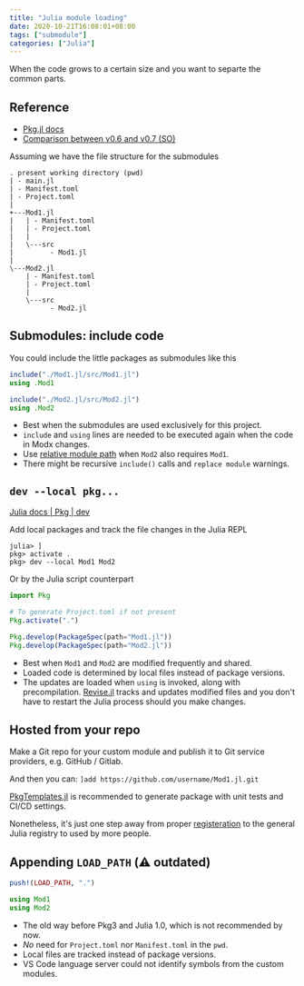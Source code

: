 ```yaml
---
title: "Julia module loading"
date: 2020-10-21T16:08:01+08:00
tags: ["submodule"]
categories: ["Julia"]
---
```


When the code grows to a certain size and you want to separte the common parts.

<!--more-->

## Reference
- [Pkg.jl docs](https://julialang.github.io/Pkg.jl/v1/)
- [Comparison between v0.6 and v0.7 (SO)](https://stackoverflow.com/questions/36398629/change-package-directory-in-julia/36400065#36400065)

Assuming we have the file structure for the submodules

```tree
. present working directory (pwd)
| - main.jl
| - Manifest.toml
| - Project.toml
|
+---Mod1.jl
|   | - Manifest.toml
|   | - Project.toml
|   |
|   \---src
|         - Mod1.jl
|
\---Mod2.jl
    | - Manifest.toml
    | - Project.toml
    |
    \---src
          - Mod2.jl
```

## Submodules: include code

You could include the little packages as submodules like this

```julia
include("./Mod1.jl/src/Mod1.jl")
using .Mod1

include("./Mod2.jl/src/Mod2.jl")
using .Mod2
```

- Best when the submodules are used exclusively for this project.
- `include` and `using` lines are needed to be executed again when the code in Modx changes.
- Use [relative module path](https://stackoverflow.com/questions/54410557/submodule-intra-dependencies-in-julia) when `Mod2` also requires `Mod1`.
- There might be recursive `include()` calls and `replace module` warnings.

## `dev --local pkg...`

[Julia docs | Pkg | dev](https://docs.julialang.org/en/v1/stdlib/Pkg/)

Add local packages and track the file changes in the Julia REPL

```julia-repl
julia> ]
pkg> activate .
pkg> dev --local Mod1 Mod2
```

Or by the Julia script counterpart

```julia
import Pkg

# To generate Project.toml if not present
Pkg.activate(".")

Pkg.develop(PackageSpec(path="Mod1.jl"))
Pkg.develop(PackageSpec(path="Mod2.jl"))
```

- Best when `Mod1` and `Mod2` are modified frequently and shared.
- Loaded code is determined by local files instead of package versions.
- The updates are loaded when `using` is invoked, along with precompilation. [Revise.jl](https://timholy.github.io/Revise.jl/stable/) tracks and updates modified files and you don't have to restart the Julia process should you make changes.

## Hosted from your repo

Make a Git repo for your custom module and publish it to Git service providers, e.g. GitHub / Gitlab.

And then you can: `]add https://github.com/username/Mod1.jl.git`

[PkgTemplates.jl](https://github.com/invenia/PkgTemplates.jl) is recommended to generate package with unit tests and CI/CD settings.

Nonetheless, it's just one step away from proper [registeration](https://github.com/JuliaRegistries/Registrator.jl) to the general Julia registry to used by more people.

## Appending `LOAD_PATH` (⚠️ outdated)

```julia
push!(LOAD_PATH, ".")

using Mod1
using Mod2
```

- The old way before Pkg3 and Julia 1.0, which is not recommended by now.
- *No* need for `Project.toml` nor `Manifest.toml` in the `pwd`.
- Local files are tracked instead of package versions.
- VS Code language server could not identify symbols from the custom modules.
